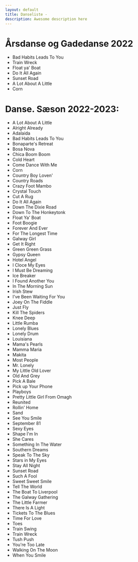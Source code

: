 ```yaml
---
layout: default
title: Danseliste -
description: Awesome description here
---
```


# Årsdanse og Gadedanse 2022

* Bad Habits Leads To You
* Train Wreck
* Float ya' Boat
* Do It All Again
* Sunset Road
* A Lot About A Little
* Corn

# Danse. Sæson 2022-2023:

* A Lot About A Little
* Alright Already
* Adalaida
* Bad Habits Leads To You
* Bonaparte's Retreat
* Bosa Nova
* Chica Boom Boom
* Cold Heart
* Come Dance With Me
* Corn
* Country Boy Loven'
* Country Roads
* Crazy Foot Mambo
* Crystal Touch
* Cut A Rug
* Do It All Again
* Down The Dixie Road
* Down To The Honkeytonk
* Float Ya' Boat
* Foot Boogie
* Forever And Ever
* For The Longest Time
* Galway Girl
* Get It Right
* Green Green Grass
* Gypsy Queen
* Hotel Angel
* I Cloce My Eyes
* I Must Be Dreaming
* Ice Breaker
* I Found Another You
* In The Morning Sun
* Irish Stew
* I've Been Waiting For You
* Joey On The Fiddle
* Just Fly
* Kill The Spiders
* Knee Deep
* Little Rumba
* Lonely Blues
* Lonely Drum
* Louisiana
* Mama's Pearls
* Mamma Maria
* Makita
* Most People
* Mr. Lonely
* My Little Old Lover
* Old And Grey
* Pick A Bale
* Pick up Your Phone
* Playboys
* Pretty Little Girl From Omagh
* Reunited
* Rollin' Home
* Sand
* See You Smile
* September 81
* Sexy Eyes
* Shape I'm In
* She Cares
* Something In The Water
* Southern Dreams
* Speak To The Sky
* Stars in My Eyes
* Stay All Night
* Sunset Road
* Such A Fool
* Sweet Sweet Smile
* Tell The World
* The Boat To Liverpool
* The Galway Gathering
* The Little Farmer
* There Is A Light
* Tickets To The Blues
* Time For Love
* Toes
* Train Swing
* Train Wreck
* Tush Push
* You're Too Late
* Walking On The Moon
* When You Smile

